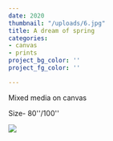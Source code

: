 ```yaml
---
date: 2020
thumbnail: "/uploads/6.jpg"
title: A dream of spring
categories:
- canvas
- prints
project_bg_color: ''
project_fg_color: ''

---
```

Mixed media on canvas

Size- 80''/100''

![](/uploads/6.jpg)